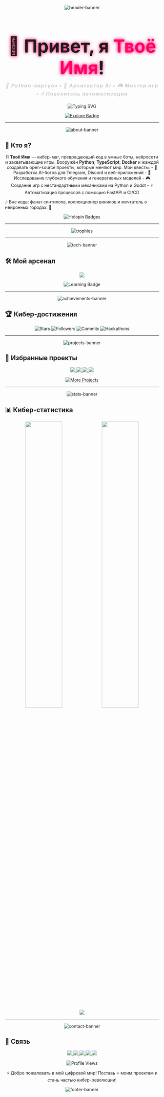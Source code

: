 <p align="center">
  <img src="https://capsule-render.vercel.app/api?type=wave&color=gradient&height=360&section=header&text=Вход%20в%20Киберпространство!&fontSize=65&fontColor=ffffff&animation=twinkling&fontAlignY=45&desc=Код.%20Творчество.%20Будущее.&descAlignY=60&descFontSize=28" alt="header-banner"/>
</p>

<h1 align="center" style="font-size: 4.2em; margin-bottom: 0.2em; text-shadow: 0 0 12px #ff0066;">🌌 Привет, я <span style="color:#ff0066;">Твоё Имя</span>!</h1>
<h3 align="center" style="margin-top: 0.2em; color:#cccccc; letter-spacing: 1.5px; font-style: italic;">💾 Python-виртуоз • 🤖 Архитектор AI • 🎮 Мастер игр • ⚡️ Повелитель автоматизации</h3>

<p align="center">
  <img src="https://readme-typing-svg.demolab.com?font=Orbitron&size=30&duration=1600&pause=600&color=FF0066&center=true&vCenter=true&width=850&lines=Взламываю+реальность+через+Python+и+AI;Создаю+разумных+ботов+и+эпичные+игры;Автоматизирую+вселенную,+строка+за+строкой;Open-source+—+мой+цифровой+космос!" alt="Typing SVG" />
</p>

<p align="center">
  <a href="https://github.com/твой_юзернейм?tab=repositories">
    <img src="https://custom-icon-badges.demolab.com/badge/-Исследуй%20мои%20проекты-FF0066?style=for-the-badge&logo=star&logoColor=ffffff" alt="Explore Badge" />
  </a>
</p>

---

<p align="center">
  <img src="https://capsule-render.vercel.app/api?type=shark&color=auto&height=170&section=header&text=Кто%20я%20такой&fontSize=45&fontColor=ffffff&animation=blink" alt="about-banner"/>
</p>

## 🌌 Кто я?

<p align="center">
  Я <strong>Твоё Имя</strong> — кибер-маг, превращающий код в умные боты, нейросети и захватывающие игры.  
  Вооружён <strong>Python</strong>, <strong>TypeScript</strong>, <strong>Docker</strong> и жаждой создавать open-source проекты, которые меняют мир.  
  Мои квесты:  
  - 🤖 Разработка AI-ботов для Telegram, Discord и веб-приложений  
  - 🧠 Исследование глубокого обучения и генеративных моделей  
  - 🎮 Создание игр с нестандартными механиками на Python и Godot  
  - ⚡️ Автоматизация процессов с помощью FastAPI и CI/CD  

  🎶 Вне кода: фанат синтипопа, коллекционер винилов и мечтатель о нейронных городах. 🚀
</p>

<p align="center">
  <img src="https://holopin.io/api/holopin?user=твой_юзернейм&theme=dark" alt="Holopin Badges" />
</p>

---

<p align="center">
  <img src="https://github-profile-trophy.vercel.app/?username=твой_юзернейм&theme=cyberpunk2077&no-frame=true&margin-w=10&margin-h=10&column=7" alt="trophies"/>
</p>

---

<p align="center">
  <img src="https://capsule-render.vercel.app/api?type=shark&color=auto&height=170&section=header&text=Мой%20арсенал&fontSize=45&fontColor=ffffff&animation=blink" alt="tech-banner"/>
</p>

## 🛠️ Мой арсенал

<p align="center">
  <img src="https://skillicons.dev/icons?i=python,fastapi,django,typescript,react,nodejs,docker,postgres,mongodb,redis,nginx,git,github,gitlab,vscode,linux,aws,gcp,figma,blender&theme=dark&perline=10" />
</p>

<p align="center">
  <img src="https://custom-icon-badges.demolab.com/badge/-Изучаю%20Rust%20+%20Solidity-FF0066?style=flat-square&logo=rocket&logoColor=ffffff" alt="Learning Badge" />
</p>

---

<p align="center">
  <img src="https://capsule-render.vercel.app/api?type=shark&color=auto&height=170&section=header&text=Кибер-достижения&fontSize=45&fontColor=ffffff&animation=blink" alt="achievements-banner"/>
</p>

## 🏆 Кибер-достижения

<p align="center">
  <img src="https://custom-icon-badges.demolab.com/badge/Звёзды-1500-FF0066?style=for-the-badge&logo=star&logoColor=ffffff" alt="Stars" />
  <img src="https://custom-icon-badges.demolab.com/badge/Подписчики-700-00B4D8?style=for-the-badge&logo=users&logoColor=ffffff" alt="Followers" />
  <img src="https://custom-icon-badges.demolab.com/badge/Коммиты%20за%20год-8000-FFD60A?style=for-the-badge&logo=git-commit&logoColor=ffffff" alt="Commits" />
  <img src="https://custom-icon-badges.demolab.com/badge/Хакатоны-5-90EE90?style=for-the-badge&logo=trophy&logoColor=ffffff" alt="Hackathons" />
</p>

---

<p align="center">
  <img src="https://capsule-render.vercel.app/api?type=shark&color=auto&height=170&section=header&text=Избранные%20проекты&fontSize=45&fontColor=ffffff&animation=blink" alt="projects-banner"/>
</p>

## 🌠 Избранные проекты

<p align="center">
  <a href="ссылка_на_проект1">
    <img src="https://custom-icon-badges.demolab.com/badge/AI%20ChatBot-Neural%20Core-FF0066?style=flat-square&logo=robot&logoColor=ffffff" />
  </a>
  <a href="ссылка_на_проект2">
    <img src="https://custom-icon-badges.demolab.com/badge/Neon%20Game-Godot%20+%20Python-00B4D8?style=flat-square&logo=gamepad&logoColor=ffffff" />
  </a>
  <a href="ссылка_на_проект3">
    <img src="https://custom-icon-badges.demolab.com/badge/Automation%20Hub-FastAPI-FFD60A?style=flat-square&logo=script&logoColor=ffffff" />
  </a>
  <a href="ссылка_на_проект4">
    <img src="https://custom-icon-badges.demolab.com/badge/Cyber%20Portfolio-React%20+%20Three.js-90EE90?style=flat-square&logo=react&logoColor=ffffff" />
  </a>
</p>

<p align="center">
  <a href="https://github.com/твой_юзернейм?tab=repositories">
    <img src="https://custom-icon-badges.demolab.com/badge/-Больше%20проектов-FF0066?style=flat-square&logo=code&logoColor=ffffff" alt="More Projects" />
  </a>
</p>

---

<p align="center">
  <img src="https://capsule-render.vercel.app/api?type=shark&color=auto&height=170&section=header&text=Кибер-статистика&fontSize=45&fontColor=ffffff&animation=blink" alt="stats-banner"/>
</p>

## 📊 Кибер-статистика

<p align="center">
  <img src="https://github-readme-stats.vercel.app/api?username=твой_юзернейм&show_icons=true&theme=transparent&hide_border=true&include_all_commits=true&count_private=true&line_height=32&text_color=ffffff&title_color=FF0066&icon_color=00B4D8&bg_color=00000000" width="49%" />
  <img src="https://github-readme-streak-stats.herokuapp.com/?user=твой_юзернейм&theme=transparent&hide_border=true&background=00000000&stroke=FF0066&ring=FF0066&fire=FF0066&currStreakLabel=FF0066&sideLabels=ffffff&dates=cccccc" width="49%" />
</p>

<p align="center">
  <img src="https://github-readme-activity-graph.vercel.app/graph?username=твой_юзернейм&theme=cyberpunk&hide_border=true&area=true&color=FF0066&line=00B4D8&point=FFD60A&bg_color=00000000&custom_title=Кодовая%20Активность" />
</p>

---

<p align="center">
  <img src="https://capsule-render.vercel.app/api?type=shark&color=auto&height=170&section=header&text=Связь%20со%20мной&fontSize=45&fontColor=ffffff&animation=blink" alt="contact-banner"/>
</p>

## 📡 Связь

<p align="center">
  <a href="https://t.me/твой_ник" target="_blank">
    <img src="https://custom-icon-badges.demolab.com/badge/Telegram-0088CC?style=for-the-badge&logo=telegram&logoColor=ffffff" />
  </a>
  <a href="https://github.com/твой_юзернейм" target="_blank">
    <img src="https://custom-icon-badges.demolab.com/badge/GitHub-181717?style=for-the-badge&logo=github&logoColor=ffffff" />
  </a>
  <a href="mailto:твой_email@example.com" target="_blank">
    <img src="https://custom-icon-badges.demolab.com/badge/Email-D14836?style=for-the-badge&logo=gmail&logoColor=ffffff" />
  </a>
  <a href="https://linkedin.com/in/твой_профиль" target="_blank">
    <img src="https://custom-icon-badges.demolab.com/badge/LinkedIn-0A66C2?style=for-the-badge&logo=linkedin&logoColor=ffffff" />
  </a>
  <a href="https://твой_сайт.com" target="_blank">
    <img src="https://custom-icon-badges.demolab.com/badge/Портфолио-663399?style=for-the-badge&logo=web&logoColor=ffffff" />
  </a>
</p>

<p align="center">
  <img src="https://komarev.com/ghpvc/?username=твой_юзернейм&label=Просмотры%20профиля&style=flat-square&color=ff0066" alt="Profile Views" />
</p>

<p align="center">
  ⚡️ Добро пожаловать в мой цифровой мир! Поставь ⭐ моим проектам и стань частью кибер-революции!
</p>

<p align="center">
  <img src="https://capsule-render.vercel.app/api?type=wave&color=gradient&height=220&section=footer&animation=twinkling" alt="footer-banner"/>
</p>